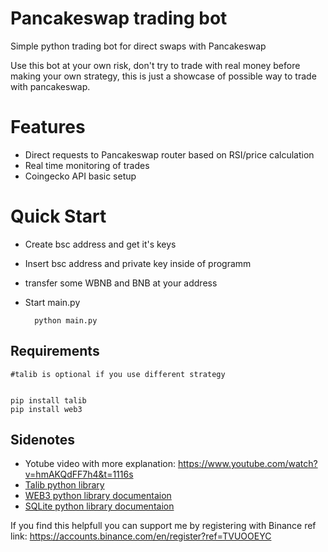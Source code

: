 ﻿# Pancakeswap trading bot

Simple python trading bot for direct swaps with Pancakeswap

Use this bot at your own risk, don't try to trade with real money before making your own strategy, this is just a showcase of possible way to trade with pancakeswap.



# Features
- Direct requests to Pancakeswap router based on RSI/price calculation
- Real time monitoring of trades
- Coingecko API basic setup

# Quick Start

- Create bsc address and get it's keys
- Insert bsc address and private key inside of programm
- transfer some WBNB and BNB at your address
- Start main.py


    	python main.py
	
## Requirements
	#talib is optional if you use different strategy

	
	pip install talib
    pip install web3

## Sidenotes

- Yotube video with more explanation: https://www.youtube.com/watch?v=hmAKQdFF7h4&t=1116s
- [Talib python library](https://github.com/mrjbq7/ta-lib "Talib python library") 
- [WEB3 python library documentaion](https://web3py.readthedocs.io/en/stable/ "WEB3 python library documentaion")
- [SQLite python library documentaion](https://docs.python.org/3/library/sqlite3.html "SQLite python library documentaion python library documentaion")


If you find this helpfull you can support me by registering with Binance ref link: https://accounts.binance.com/en/register?ref=TVUOOEYC
